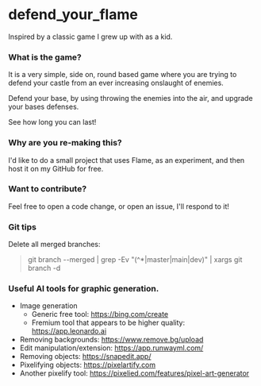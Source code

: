 # defend_your_flame

Inspired by a classic game I grew up with as a kid.

### What is the game?
It is a very simple, side on, round based game where you are trying to defend your castle from an ever increasing onslaught of enemies.

Defend your base, by using throwing the enemies into the air, and upgrade your bases defenses.

See how long you can last!

### Why are you re-making this?
I'd like to do a small project that uses Flame, as an experiment, and then host it on my GitHub for free.

### Want to contribute?
Feel free to open a code change, or open an issue, I'll respond to it!

### Git tips

Delete all merged branches:
> git branch --merged | grep -Ev "(^\*|master|main|dev)" | xargs git branch -d

### Useful AI tools for graphic generation.
- Image generation
    - Generic free tool: https://bing.com/create
    - Fremium tool that appears to be higher quality: https://app.leonardo.ai
- Removing backgrounds: https://www.remove.bg/upload
- Edit manipulation/extension: https://app.runwayml.com/
- Removing objects: https://snapedit.app/
- Pixelifying objects: https://pixelartify.com
- Another pixelify tool: https://pixelied.com/features/pixel-art-generator
